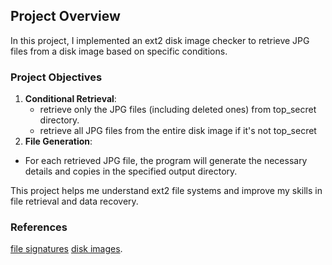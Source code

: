 ## Project Overview

In this project, I implemented an ext2 disk image checker to retrieve JPG files from a disk image based on specific conditions. 

### Project Objectives

1. **Conditional Retrieval**:
   - retrieve only the JPG files (including deleted ones) from top_secret directory.
   - retrieve all JPG files from the entire disk image if it's not top_secret
2. **File Generation**:
  - For each retrieved JPG file, the program will generate the necessary details and copies in the specified output directory.

This project helps me understand ext2 file systems and improve my skills in file retrieval and data recovery.


### References
[file signatures](http://www.garykessler.net/library/file_sigs.html)
[disk images](http://en.wikipedia.org/wiki/Disk_image).
